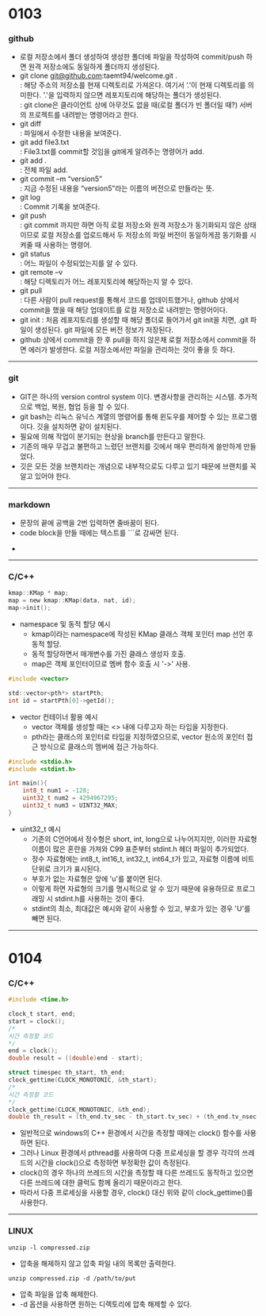 # 0103
### github
- 로컬 저장소에서 폴더 생성하여 생성한 폴더에 파일을 작성하여 commit/push 하면 원격 저장소에도 동일하게 폴더까지 생성된다.
- git clone git@github.com:taemt94/welcome.git .  
	: 해당 주소의 저장소를 현재 디렉토리로 가져온다. 여기서 ‘.’이 현재 디렉토리를 의미한다. '.'을 입력하지 않으면 레포지토리에 해당하는 폴더가 생성된다.  
	: git clone은 클라이언트 상에 아무것도 없을 때(로컬 폴더가 빈 폴더일 때?) 서버의 프로젝트를 내려받는 명령어라고 한다.
- git diff  
	: 파일에서 수정한 내용을 보여준다.
- git add file3.txt  
	: File3.txt를 commit할 것임을 git에게 알려주는 명령어가 add.
- git add .  
	: 전체 파일 add.
- git commit –m “version5”  
	: 지금 수정된 내용을 “version5”라는 이름의 버전으로 만들라는 뜻.
- git log  
	: Commit 기록을 보여준다.
- git push  
	: git commit 까지만 하면 아직 로컬 저장소와 원격 저장소가 동기화되지 않은 상태이므로 로컬 저장소를 업로드해서 두 저장소의 파일 버전이 동일하게끔 동기화를 시켜줄 때 사용하는 명령어.
- git status  
	: 어느 파일이 수정되었는지를 알 수 있다.
- git remote –v  
	: 해당 디렉토리가 어느 레포지토리에 해당하는지 알 수 있다.
- git pull  
	: 다른 사람이 pull request를 통해서 코드를 업데이트했거나, github 상에서 commit을 했을 때 해당 업데이트를 로컬 저장소로 내려받는 명령어이다.  
- git init
	: 처음 레포지토리를 생성할 때 해당 폴더로 들어가서 git init을 치면, .git 파일이 생성된다. git 파일에 모든 버전 정보가 저장된다.
- github 상에서 commit을 한 후 pull을 하지 않은채 로컬 저장소에서 commit을 하면 에러가 발생한다. 로컬 저장소에서만 파일을 관리하는 것이 좋을 듯 하다.
---
### git
- GIT은 하나의 version control system 이다. 변경사항을 관리하는 시스템. 추가적으로 백업, 복원, 협업 등을 할 수 있다.
- git bash는 리눅스 유닉스 계열의 명령어를 통해 윈도우를 제어할 수 있는 프로그램이다. 깃을 설치하면 같이 설치된다.
- 필요에 의해 작업이 분기되는 현상을 branch를 만든다고 말한다.
- 기존의 매우 무겁고 불편하고 느렸던 브랜치를 깃에서 매우 편리하게 쓸만하게 만들었다.
- 깃은 모든 것을 브랜치라는 개념으로 내부적으로도 다루고 있기 때문에 브랜치를 꼭 알고 있어야 한다.
---
### markdown
- 문장의 끝에 공백을 2번 입력하면 줄바꿈이 된다.
- code block을 만들 때에는 텍스트를 ```로 감싸면 된다.
- ``` c 와 같이 사용되는 언어를 명시하면 해당 문법에 맞춰 색상이 적용된다.

---
### C/C++

``` c
kmap::KMap * map;
map = new kmap::KMap(data, nat, id);
map->init();
```
- namespace 및 동적 할당 예시
	- kmap이라는 namespace에 작성된 KMap 클래스 객체 포인터 map 선언 후 동적 할당.
	- 동적 할당하면서 매개변수를 가진 클래스 생성자 호출.
	- map은 객체 포인터이므로 멤버 함수 호출 시 '->' 사용.  
  

``` c
#include <vector>

std::vector<pth*> startPth;
int id = startPth[0]->getId();
```
- vector 컨테이너 활용 예시
	- vector 객체를 생성할 때는 <> 내에 다루고자 하는 타입을 지정한다.
	- pth라는 클래스의 포인터로 타입을 지정하였으므로, vector 원소의 포인터 접근 방식으로 클래스의 멤버에 접근 가능하다.

``` c
#include <stdio.h>
#include <stdint.h>

int main(){
	int8_t num1 = -128;
	uint32_t num2 = 4294967295;
	uint32_t num3 = UINT32_MAX;
}
```
- uint32_t 예시
	- 기존의 C언어에서 정수형은 short, int, long으로 나누어지지만, 이러한 자료형 이름이 많은 혼란을 가져와 C99 표준부터 stdint.h 헤더 파일이 추가되었다.
	- 정수 자료형에는 int8_t, int16_t, int32_t, int64_t가 있고, 자료형 이름에 비트 단위로 크기가 표시된다.
	- 부호가 없는 자료형은 앞에 'u'를 붙이면 된다.
	- 이렇게 하면 자료형의 크기를 명시적으로 알 수 있기 때문에 유용하므로 프로그래밍 시 stdint.h를 사용하는 것이 좋다.
	- stdint의 최소, 최대값은 예시와 같이 사용할 수 있고, 부호가 있는 경우 'U'를 빼면 된다.

---
# 0104
### C/C++
```c
#include <time.h>

clock_t start, end;
start = clock();
/*
시간 측정할 코드
*/
end = clock();
double result = ((double)end - start);

struct timespec th_start, th_end;
clock_gettime(CLOCK_MONOTONIC, &th_start);
/*
시간 측정할 코드
*/
clock_gettime(CLOCK_MONOTONIC, &th_end);
double th_result = (th_end.tv_sec - th_start.tv_sec) + (th_end.tv_nsec - th_start.tv_nsec) / 1000000000.0);
```
- 일반적으로 windows의 C++ 환경에서 시간을 측정할 때에는 clock() 함수를 사용하면 된다.
- 그러나 Linux 환경에서 pthread를 사용하여 다중 프로세싱을 할 경우 각각의 쓰레드의 시간을 clock()으로 측정하면 부정확한 값이 측정된다.
- clock()의 경우 하나의 쓰레드의 시간을 측정할 때 다른 쓰레드도 동작하고 있으면 다른 쓰레드에 대한 클럭도 함께 올리기 때문이라고 한다.
- 따라서 다중 프로세싱을 사용할 경우, clock() 대신 위와 같이 clock_gettime()를 사용한다.
---
### LINUX
`unzip -l compressed.zip`
- 압축을 해제하지 않고 압축 파일 내의 목록만 출력한다.  

`unzip compressed.zip -d /path/to/put`

- 압축 파일을 압축 해제한다.
- -d 옵션을 사용하면 원하는 디렉토리에 압축 해제할 수 있다.